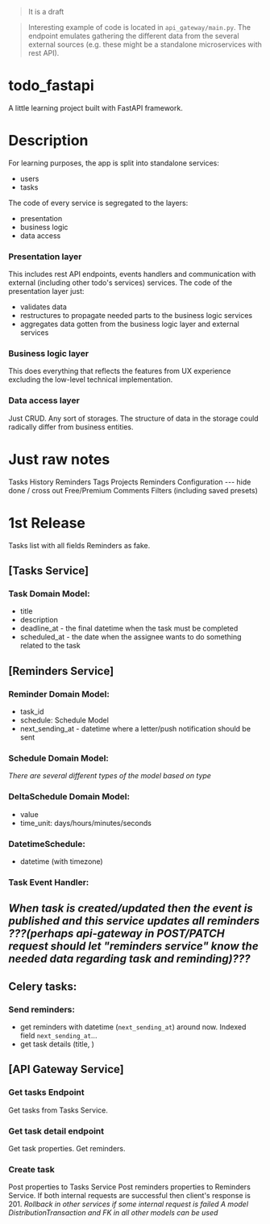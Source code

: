 > It is a draft

> Interesting example of code is located in `api_gateway/main.py`. 
> The endpoint emulates gathering the different data from the several external sources (e.g. these might be a standalone microservices with rest API).

# todo_fastapi
A little learning project built with FastAPI framework.

# Description
For learning purposes, the app is split into standalone services:
- users
- tasks

The code of every service is segregated to the layers:
- presentation
- business logic
- data access

### Presentation layer
This includes rest API endpoints, events handlers and communication with external (including other todo's services) services.
The code of the presentation layer just: 
- validates data
- restructures to propagate needed parts to the business logic services
- aggregates data gotten from the business logic layer and external services

### Business logic layer
This does everything that reflects the features from UX experience excluding the low-level technical implementation.

### Data access layer
Just CRUD. Any sort of storages. The structure of data in the storage could radically differ from business entities.


# Just raw notes

Tasks
History
Reminders
Tags
Projects
Reminders
Configuration
  --- hide done / cross out
Free/Premium
Comments
Filters (including saved presets)

# 1st Release
Tasks list with all fields
Reminders as fake.

## [Tasks Service]
### Task Domain Model:
- title
- description
- deadline_at - the final datetime when the task must be completed
- scheduled_at - the date when the assignee wants to do something related to the task

## [Reminders Service]
### Reminder Domain Model:
- task_id
- schedule: Schedule Model
- next_sending_at - datetime where a letter/push notification should be sent

### Schedule Domain Model:
_There are several different types of the model based on type_
### DeltaSchedule Domain Model:
- value
- time_unit: days/hours/minutes/seconds
### DatetimeSchedule:
- datetime (with timezone)

### Task Event Handler:
_When task is created/updated then the event is published and 
this service updates all reminders 
???(perhaps api-gateway in POST/PATCH request should let "reminders service" know the needed data 
regarding task and reminding)???_
- 

## Celery tasks:
### Send reminders:
  - get reminders with datetime (`next_sending_at`) around now. Indexed field `next_sending_at`...
  - get task details (title, )

## [API Gateway Service]
### Get tasks Endpoint
Get tasks from Tasks Service.

### Get task detail endpoint
Get task properties.
Get reminders.

### Create task
Post properties to Tasks Service
Post reminders properties to Reminders Service.
If both internal requests are successful then client's response is 201.
_Rollback in other services if some internal request is failed_
_A model DistributionTransaction and FK in all other models can be used_ 
